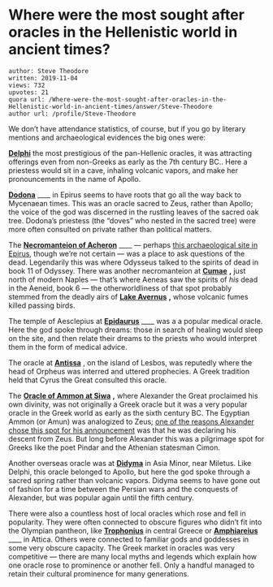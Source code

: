 # Where were the most sought after oracles in the Hellenistic world in ancient times?

	author: Steve Theodore
	written: 2019-11-04
	views: 732
	upvotes: 21
	quora url: /Where-were-the-most-sought-after-oracles-in-the-Hellenistic-world-in-ancient-times/answer/Steve-Theodore
	author url: /profile/Steve-Theodore


We don’t have attendance statistics, of course, but if you go by literary mentions and archaeological evidences the big ones were:

__[Delphi](https://www.ancient.eu/delphi/)__ the most prestigious of the pan-Hellenic oracles, it was attracting offerings even from non-Greeks as early as the 7th century BC.. Here a priestess would sit in a cave, inhaling volcanic vapors, and make her pronouncements in the name of Apollo.

__[Dodona](https://www.ancient.eu/Dodona/)__ ____ in Epirus seems to have roots that go all the way back to Mycenaean times. This was an oracle sacred to Zeus, rather than Apollo; the voice of the god was discerned in the rustling leaves of the sacred oak tree. Dodona’s priestess (the “doves” who nested in the sacred tree) were more often consulted on private rather than political matters.

The __[Necromanteion of Acheron](https://en.wikipedia.org/wiki/Necromanteion_of_Acheron)__ ____ — perhaps [this archaeological site in Epirus](https://www.atlasobscura.com/places/necromanteion-of-ephyra), though we’re not certain — was a place to ask questions of the dead. Legendarily this was where Odysseus talked to the spirits of dead in book 11 of Odyssey. There was another necromanteion at __[Cumae](https://en.wikipedia.org/wiki/Cumaean_Sibyl)__ __,__ just north of modern Naples — that’s where Aeneas saw the spirits of _his_  dead in the Aeneid, book 6 — the otherworldliness of that spot probably stemmed from the deadly airs of __[Lake Avernus](https://en.wikipedia.org/wiki/Avernus)__ __,__ whose volcanic fumes killed passing birds.

The temple of Aesclepius at __[Epidaurus](https://www.ancient.eu/epidaurus/)__ ____ was a a popular medical oracle. Here the god spoke through dreams: those in search of healing would sleep on the site, and then relate their dreams to the priests who would interpret them in the form of medical advice.

The oracle at __[Antissa](https://en.wikipedia.org/wiki/Antissa)__ , on the island of Lesbos, was reputedly where the head of Orpheus was interred and uttered prophecies. A Greek tradition held that Cyrus the Great consulted this oracle.

The __[Oracle of Ammon at Siwa](https://www.livius.org/articles/place/ammon-siwa/)__ __,__ where Alexander the Great proclaimed his own divinity, was not originally a Greek oracle but it was a very popular oracle in the Greek world as early as the sixth century BC. The Egyptian Ammon (or Amun) was analogized to Zeus; [one of the reasons Alexander chose this spot for his announcement](https://www.quora.com/Why-did-Alexander-have-to-make-the-long-journey-to-Siwa-which-is-out-of-his-way-to-Persia-How-can-he-know-the-outcome-if-he-just-improvised/answer/Steve-Theodore?ch=10&share=a89a8f4c&srid=zLvM) was that he was declaring his descent from Zeus. But long before Alexander this was a pilgrimage spot for Greeks like the poet Pindar and the Athenian statesman Cimon.

Another overseas oracle was at __[Didyma](https://www.ancient.eu/article/640/the-temple-of-apollo-at-didyma/)__ in Asia Minor, near Miletus. Like Delphi, this oracle belonged to Apollo, but here the god spoke through a sacred spring rather than volcanic vapors. Didyma seems to have gone out of fashion for a time between the Persian wars and the conquests of Alexander, but was popular again until the fifth century.

There were also a countless host of local oracles which rose and fell in popularity. They were often connected to obscure figures who didn’t fit into the Olympian pantheon, like __[Trophonius](https://en.wikipedia.org/wiki/Trophonius)__ in central Greece or __[Amphiareius](https://en.wikipedia.org/wiki/Amphiareion_of_Oropos)__ ____ in Attica. Others were connected to familiar gods and goddesses in some very obscure capacity. The Greek market in oracles was very competitive — there are many local myths and legends which explain how one oracle rose to prominence or another fell. Only a handful managed to retain their cultural prominence for many generations.

